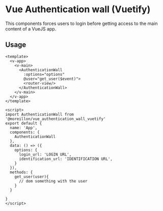 # Vue Authentication wall (Vuetify)

This components forces users to login before getting access to the main content of a VueJS app.

## Usage

```vue
<template>
  <v-app>
    <v-main>
      <AuthenticationWall
        :options="options"
        @user="get_user($event)">
        <router-view/>
      </AuthenticationWall>
    </v-main>
  </v-app>
</template>

<script>
import AuthenticationWall from '@moreillon/vue_authentication_wall_vuetify'
export default {
  name: 'App',
  components: {
    AuthenticationWall
  },
  data: () => ({
    options: {
      login_url: 'LOGIN URL',
      identification_url: 'IDENTIFICATION URL',
    }
  }),
  methods: {
    get_user(user){
      // dom something with the user
    }
  }

}
</script>

```
